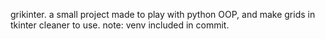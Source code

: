 grikinter. a small project made to play with python OOP, and make grids in tkinter cleaner to use.
note: venv included in commit.
